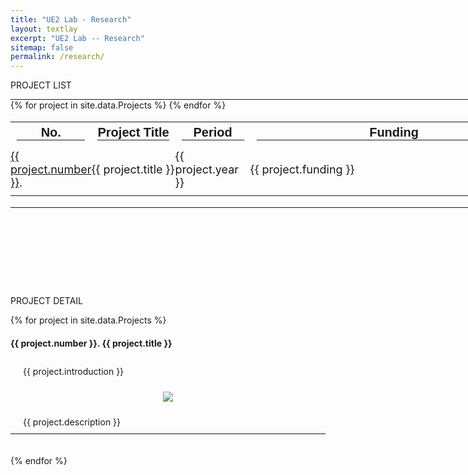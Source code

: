 ```yaml
---
title: "UE2 Lab - Research"
layout: textlay
excerpt: "UE2 Lab -- Research"
sitemap: false
permalink: /research/
---
```


<style>
  hr {
    margin: 0;
    border-color: black;
  }
</style>

<p class="title-center">PROJECT LIST</p>

<hr style="width: 1200px; border-width: 2px;">
<table style="width: 1200px; font-size: 18px;">
  <tr style="font-size: 20px; font-family: Arial">
    <th>No.<hr></th><th>Project Title<hr></th><th>Period<hr></th><th>Funding<hr></th>
  </tr>
{% for project in site.data.Projects %}
    <tr>
      <td class="project-cell" style="width: 70px; padding: 10px 0;"><a href="#project-{{ project.number }}">{{ project.number }}</a>.</td>
      <td class="project-cell" style="padding: 10px 0;">{{ project.title }}</td>
      <td class="project-cell" style="width: 120px; padding: 10px 0;">{{ project.year }}</td>
      <td class="project-cell" style="width: 460px; padding: 10px 0;">{{ project.funding }}</td>
    </tr>
{% endfor %}
</table>
<hr style="width: 1200px; border-width: 2px; margin-bottom: 140px;">


<p class="title-center">PROJECT DETAIL</p> 
{% for project in site.data.Projects %}
  <h4 id="project-{{ project.number }}"><strong>{{ project.number }}. {{ project.title }}</strong></h4>
  <div style="background-color: transparent; padding: 10px 20px;">{{ project.introduction }}</div>
  <p align="center"><img src="{{ site.url }}{{ site.baseurl }}/images/research/{{ project.image }}" class="research-image"></p>
  <div style="background-color: transparent; padding: 10px 20px;">{{ project.description }}</div>
  <hr style="border-color: black;">
  <br><br>
{% endfor %}

